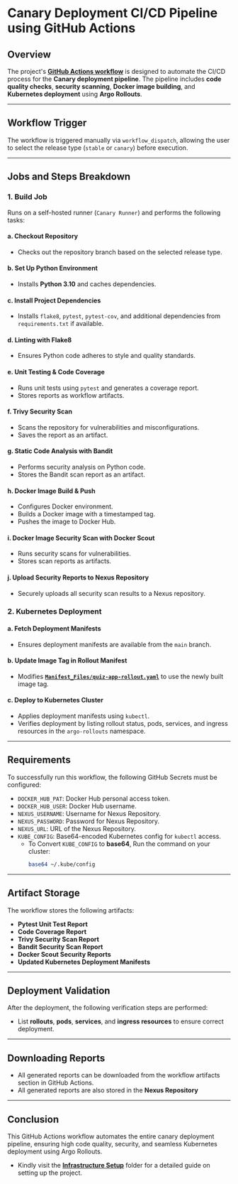 # Canary Deployment CI/CD Pipeline using GitHub Actions

## Overview
The project's **[GitHub Actions workflow](https://github.com/Godfrey22152/Canary-Deployment-with-Argo-Rollout/blob/main/.github/workflows/canary-deployment-workflow.yml)** is designed to automate the CI/CD process for the **Canary deployment pipeline**. The pipeline includes **code quality checks**, **security scanning**, **Docker image building**, and **Kubernetes deployment** using **Argo Rollouts**.

---

## Workflow Trigger
The workflow is triggered manually via `workflow_dispatch`, allowing the user to select the release type (`stable` or `canary`) before execution.

---

## Jobs and Steps Breakdown

### 1. **Build Job**
Runs on a self-hosted runner (`Canary Runner`) and performs the following tasks:

#### a. **Checkout Repository**
- Checks out the repository branch based on the selected release type.

#### b. **Set Up Python Environment**
- Installs **Python 3.10** and caches dependencies.

#### c. **Install Project Dependencies**
- Installs `flake8`, `pytest`, `pytest-cov`, and additional dependencies from `requirements.txt` if available.

#### d. **Linting with Flake8**
- Ensures Python code adheres to style and quality standards.

#### e. **Unit Testing & Code Coverage**
- Runs unit tests using `pytest` and generates a coverage report.
- Stores reports as workflow artifacts.

#### f. **Trivy Security Scan**
- Scans the repository for vulnerabilities and misconfigurations.
- Saves the report as an artifact.

#### g. **Static Code Analysis with Bandit**
- Performs security analysis on Python code.
- Stores the Bandit scan report as an artifact.

#### h. **Docker Image Build & Push**
- Configures Docker environment.
- Builds a Docker image with a timestamped tag.
- Pushes the image to Docker Hub.

#### i. **Docker Image Security Scan with Docker Scout**
- Runs security scans for vulnerabilities.
- Stores scan reports as artifacts.

#### j. **Upload Security Reports to Nexus Repository**
- Securely uploads all security scan results to a Nexus repository.

### 2. **Kubernetes Deployment**

#### a. **Fetch Deployment Manifests**
- Ensures deployment manifests are available from the `main` branch.

#### b. **Update Image Tag in Rollout Manifest**
- Modifies **[`Manifest_Files/quiz-app-rollout.yaml`](https://github.com/Godfrey22152/Canary-Deployment-with-Argo-Rollout/blob/51f8336579d816b97f143862926aa59b3de9299a/Manifest_Files/quiz-app-rollout.yaml#L44)** to use the newly built image tag.

#### c. **Deploy to Kubernetes Cluster**
- Applies deployment manifests using `kubectl`.
- Verifies deployment by listing rollout status, pods, services, and ingress resources in the `argo-rollouts` namespace.

---

## Requirements
To successfully run this workflow, the following GitHub Secrets must be configured:

- `DOCKER_HUB_PAT`: Docker Hub personal access token.
- `DOCKER_HUB_USER`: Docker Hub username.
- `NEXUS_USERNAME`: Username for Nexus Repository.
- `NEXUS_PASSWORD`: Password for Nexus Repository.
- `NEXUS_URL`: URL of the Nexus Repository.
- `KUBE_CONFIG`: Base64-encoded Kubernetes config for `kubectl` access.
   - To Convert `KUBE_CONFIG` to **base64**, Run the command on your cluster:
     ```sh
     base64 ~/.kube/config
     ```

---

## Artifact Storage
The workflow stores the following artifacts:
- **Pytest Unit Test Report**
- **Code Coverage Report**
- **Trivy Security Scan Report**
- **Bandit Security Scan Report**
- **Docker Scout Security Reports**
- **Updated Kubernetes Deployment Manifests**

---

## Deployment Validation
After the deployment, the following verification steps are performed:
- List **rollouts**, **pods**, **services**, and **ingress resources** to ensure correct deployment.

---

## Downloading Reports
- All generated reports can be downloaded from the workflow artifacts section in GitHub Actions.
- All generated reports are also stored in the **Nexus Repository**

---

## Conclusion
This GitHub Actions workflow automates the entire canary deployment pipeline, ensuring high code quality, security, and seamless Kubernetes deployment using Argo Rollouts.
- Kindly visit the **[Infrastructure Setup](https://github.com/Godfrey22152/Canary-Deployment-with-Argo-Rollout/blob/main/Infra-Setup/README.md)** folder for a detailed guide on setting up the project. 

